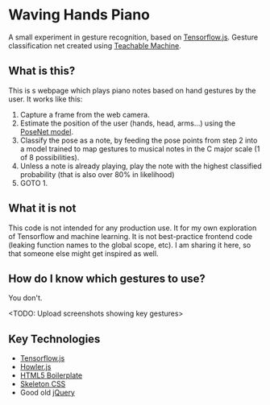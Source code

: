 # Waving Hands Piano

A small experiment in gesture recognition, based on [Tensorflow.js](https://www.tensorflow.org/js).
Gesture classification net created using [Teachable Machine](https://teachablemachine.withgoogle.com/).

## What is this?

This is s webpage which plays piano notes based on hand gestures by the user.
It works like this:

1. Capture a frame from the web camera.
2. Estimate the position of the user (hands, head, arms...) using the [PoseNet model](https://www.tensorflow.org/lite/models/pose_estimation/overview).
3. Classify the pose as a note, by feeding the pose points from step 2 into a model trained to map gestures to musical notes in the C major scale (1 of 8 possibilities).
4. Unless a note is already playing, play the note with the highest classified probability (that is also over 80% in likelihood)
5. GOTO 1.

## What it is not

This code is not intended for any production use.
It for my own exploration of Tensorflow and machine learning.
It is not best-practice frontend code (leaking function names to the global scope, etc).
I am sharing it here, so that someone else might get inspired as well.

## How do I know which gestures to use?

You don't.

<TODO: Upload screenshots showing key gestures>

## Key Technologies

- [Tensorflow.js](https://www.tensorflow.org/js)
- [Howler.js](https://howlerjs.com/)
- [HTML5 Boilerplate](https://html5boilerplate.com/)
- [Skeleton CSS](http://getskeleton.com/)
- Good old [jQuery](https://jquery.com/)
